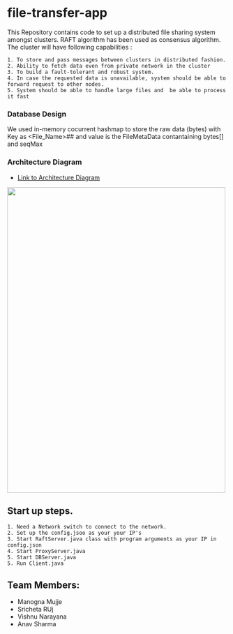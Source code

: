 # file-transfer-app

This Repository contains code to set up a distributed file sharing system amongst clusters. RAFT algorithm has been used as consensus algorithm. The cluster will have following capabilities :
   
    1. To store and pass messages between clusters in distributed fashion.
    2. Ability to fetch data even from private network in the cluster
    3. To build a fault-tolerant and robust system.
    4. In case the requested data is unavailable, system should be able to forward request to other nodes.
    5. System should be able to handle large files and  be able to process it fast

### Database Design

  We used in-memory cocurrent hashmap to store the raw data (bytes) with Key as <File_Name>#<ChunkID>#<SequenceID> and value is the          FileMetaData contantaining bytes[] and seqMax

### Architecture Diagram

* [Link to Architecture Diagram](https://github.com/nguyensjsu/fa18-281-avengers/blob/master/Architecture_Diagram_FinalVersion.png)
<img src="https://github.com/nguyensjsu/fa18-281-avengers/blob/master/Architecture_Diagram_FinalVersion.png" width="500" height="700" />

## Start up steps.

    1. Need a Network switch to connect to the network.
    2. Set up the config.jsoo as your your IP's
    3. Start RaftServer.java class with program arguments as your IP in config.json
    4. Start ProxyServer.java
    5. Start DBServer.java
    5. Run Client.java


## Team Members:
* Manogna Mujje
* Sricheta RUj
* Vishnu Narayana
* Anav Sharma
